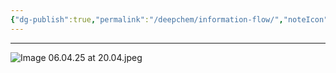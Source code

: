 ```yaml
---
{"dg-publish":true,"permalink":"/deepchem/information-flow/","noteIcon":""}
---
```


---
![Image 06.04.25 at 20.04.jpeg](/img/user/Attachments/Image%2006.04.25%20at%2020.04.jpeg)
